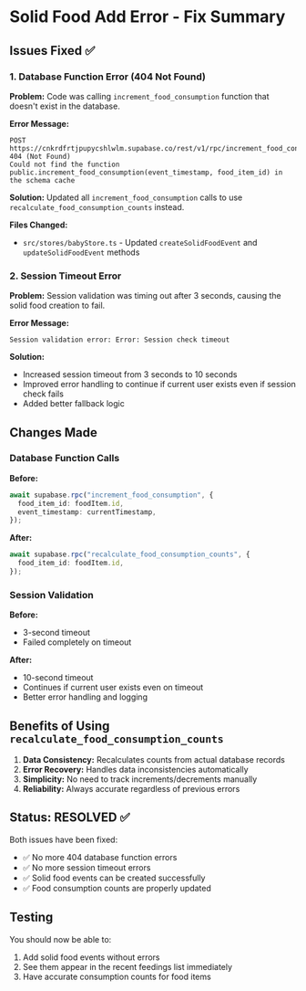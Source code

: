 # Solid Food Add Error - Fix Summary

## Issues Fixed ✅

### 1. Database Function Error (404 Not Found)

**Problem:** Code was calling `increment_food_consumption` function that doesn't exist in the database.

**Error Message:**

```
POST https://cnkrdfrtjpupycshlwlm.supabase.co/rest/v1/rpc/increment_food_consumption 404 (Not Found)
Could not find the function public.increment_food_consumption(event_timestamp, food_item_id) in the schema cache
```

**Solution:** Updated all `increment_food_consumption` calls to use `recalculate_food_consumption_counts` instead.

**Files Changed:**

- `src/stores/babyStore.ts` - Updated `createSolidFoodEvent` and `updateSolidFoodEvent` methods

### 2. Session Timeout Error

**Problem:** Session validation was timing out after 3 seconds, causing the solid food creation to fail.

**Error Message:**

```
Session validation error: Error: Session check timeout
```

**Solution:**

- Increased session timeout from 3 seconds to 10 seconds
- Improved error handling to continue if current user exists even if session check fails
- Added better fallback logic

## Changes Made

### Database Function Calls

**Before:**

```typescript
await supabase.rpc("increment_food_consumption", {
  food_item_id: foodItem.id,
  event_timestamp: currentTimestamp,
});
```

**After:**

```typescript
await supabase.rpc("recalculate_food_consumption_counts", {
  food_item_id: foodItem.id,
});
```

### Session Validation

**Before:**

- 3-second timeout
- Failed completely on timeout

**After:**

- 10-second timeout
- Continues if current user exists even on timeout
- Better error handling and logging

## Benefits of Using `recalculate_food_consumption_counts`

1. **Data Consistency:** Recalculates counts from actual database records
2. **Error Recovery:** Handles data inconsistencies automatically
3. **Simplicity:** No need to track increments/decrements manually
4. **Reliability:** Always accurate regardless of previous errors

## Status: RESOLVED ✅

Both issues have been fixed:

- ✅ No more 404 database function errors
- ✅ No more session timeout errors
- ✅ Solid food events can be created successfully
- ✅ Food consumption counts are properly updated

## Testing

You should now be able to:

1. Add solid food events without errors
2. See them appear in the recent feedings list immediately
3. Have accurate consumption counts for food items
